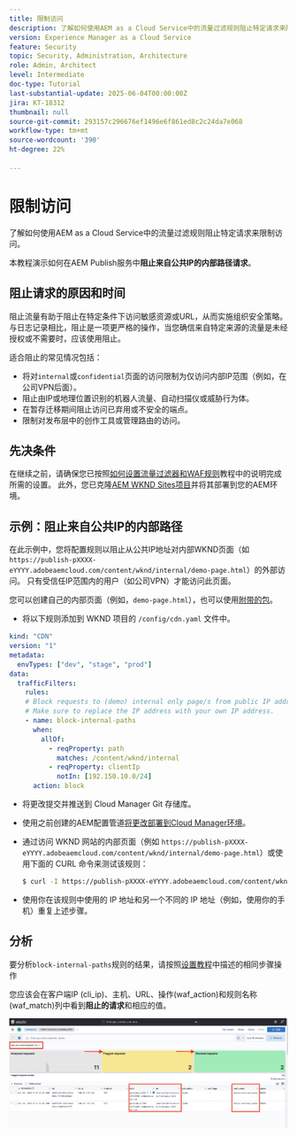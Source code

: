```yaml
---
title: 限制访问
description: 了解如何使用AEM as a Cloud Service中的流量过滤规则阻止特定请求来限制访问。
version: Experience Manager as a Cloud Service
feature: Security
topic: Security, Administration, Architecture
role: Admin, Architect
level: Intermediate
doc-type: Tutorial
last-substantial-update: 2025-06-04T00:00:00Z
jira: KT-18312
thumbnail: null
source-git-commit: 293157c296676ef1496e6f861ed8c2c24da7e068
workflow-type: tm+mt
source-wordcount: '390'
ht-degree: 22%

---
```


# 限制访问

了解如何使用AEM as a Cloud Service中的流量过滤规则阻止特定请求来限制访问。

本教程演示如何在AEM Publish服务中&#x200B;**阻止来自公共IP的内部路径请求**。

## 阻止请求的原因和时间

阻止流量有助于阻止在特定条件下访问敏感资源或URL，从而实施组织安全策略。 与日志记录相比，阻止是一项更严格的操作，当您确信来自特定来源的流量是未经授权或不需要时，应该使用阻止。

适合阻止的常见情况包括：

- 将对`internal`或`confidential`页面的访问限制为仅访问内部IP范围（例如，在公司VPN后面）。
- 阻止由IP或地理位置识别的机器人流量、自动扫描仪或威胁行为体。
- 在暂存迁移期间阻止访问已弃用或不安全的端点。
- 限制对发布层中的创作工具或管理路由的访问。

## 先决条件

在继续之前，请确保您已按照[如何设置流量过滤器和WAF规则](../setup.md)教程中的说明完成所需的设置。 此外，您已克隆[AEM WKND Sites项目](https://github.com/adobe/aem-guides-wknd)并将其部署到您的AEM环境。

## 示例：阻止来自公共IP的内部路径

在此示例中，您将配置规则以阻止从公共IP地址对内部WKND页面（如`https://publish-pXXXX-eYYYY.adobeaemcloud.com/content/wknd/internal/demo-page.html`）的外部访问。 只有受信任IP范围内的用户（如公司VPN）才能访问此页面。

您可以创建自己的内部页面（例如，`demo-page.html`），也可以使用[附带的包](../assets/how-to/demo-internal-pages-package.zip)。

- 将以下规则添加到 WKND 项目的 `/config/cdn.yaml` 文件中。

```yaml
kind: "CDN"
version: "1"
metadata:
  envTypes: ["dev", "stage", "prod"]
data:
  trafficFilters:
    rules:
    # Block requests to (demo) internal only page/s from public IP address but allow from internal IP address.
    # Make sure to replace the IP address with your own IP address.
    - name: block-internal-paths
      when:
        allOf:
          - reqProperty: path
            matches: /content/wknd/internal
          - reqProperty: clientIp
            notIn: [192.150.10.0/24]
      action: block    
```

- 将更改提交并推送到 Cloud Manager Git 存储库。

- 使用之前创建的AEM配置管道[将更改部署到Cloud Manager环境](../setup.md#deploy-rules-using-adobe-cloud-manager)。

- 通过访问 WKND 网站的内部页面（例如 `https://publish-pXXXX-eYYYY.adobeaemcloud.com/content/wknd/internal/demo-page.html`）或使用下面的 CURL 命令来测试该规则：

  ```bash
  $ curl -I https://publish-pXXXX-eYYYY.adobeaemcloud.com/content/wknd/internal/demo-page.html
  ```

- 使用你在该规则中使用的 IP 地址和另一个不同的 IP 地址（例如，使用你的手机）重复上述步骤。

## 分析

要分析`block-internal-paths`规则的结果，请按照[设置教程](../setup.md#cdn-logs-ingestion)中描述的相同步骤操作

您应该会在客户端IP (cli_ip)、主机、URL、操作(waf_action)和规则名称(waf_match)列中看到&#x200B;**阻止的请求**&#x200B;和相应的值。

![ELK 工具仪表板阻止的请求](../assets/how-to/elk-tool-dashboard-blocked.png)
